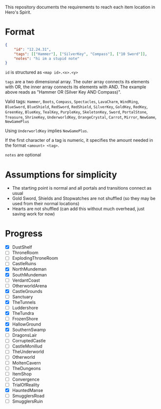 This repository documents the requirements to reach each item location in Hero's Spirit.

# Format

```json
{
    "id": "12.24.31",
    "tags": [["Hammer"], ["SilverKey", "Compass"], ["10 Sword"]],
    "notes": "hi im a stupid note"
}
```

`id` is structured as `<map id>.<x>.<y>`

`tags` are a two dimensional array. The outer array connects its elements with OR, the inner array connects its elements with AND. The example above reads as "Hammer OR (Silver Key AND Compass)".

Valid tags: `Hammer`, `Boots`, `Compass`, `Spectacles`, `LavaCharm`, `WindRing`, `BlueSword`, `BlueShield`, `RedSword`, `RedShield`, `SilverKey`, `GoldKey`, `RedKey`, `GreenKey`, `BlueKey`, `TealKey`, `PurpleKey`, `SkeletonKey`, `Sword`, `PortalStone`, `Treasure`, `ShrineKey`, `UnderworldKey`, `OrangeCrystal`, `Carrot`, `Mirror`, `NewGame`, `NewGamePlus`

Using `UnderworldKey` implies `NewGamePlus`.

If the first character of a tag is numeric, it specifies the amount needed in the format `<amount> <tag>`.

`notes` are optional

# Assumptions for simplicity

- The starting point is normal and all portals and transitions connect as usual
- Gold Sword, Shields and Stopwatches are not shuffled (so they may be used from their normal locations)
- Hearts are not shuffled (can add this without much overhead, just saving work for now)

# Progress

- [x] DustShelf
- [ ] ThroneRoom
- [ ] ExplodingThroneRoom
- [ ] CastleRuins
- [x] NorthMundeman
- [x] SouthMundeman
- [ ] VerdantCoast
- [ ] OtherworldArena
- [x] CastleGrounds
- [ ] Sanctuary
- [x] TheTunnels
- [ ] Luddershore
- [x] TheTundra
- [ ] FrozenShore
- [x] HallowGround
- [x] SouthernSwamp
- [ ] DragonsLair
- [ ] CorruptedCastle
- [ ] CastleMonillud
- [ ] TheUnderworld
- [ ] Otherworld
- [ ] MoltenCavern
- [ ] TheDungeons
- [ ] ItemShop
- [ ] Convergence
- [ ] TrialOfReality
- [x] HauntedManse
- [ ] SmugglersRoad
- [ ] SmugglersRuin
